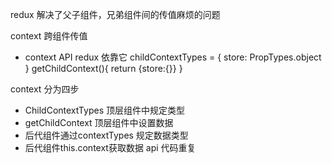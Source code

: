 redux 解决了父子组件，兄弟组件间的传值麻烦的问题

context 跨组件传值
- context API redux 依靠它
  childContextTypes = {
    store: PropTypes.object
  }
  getChildContext(){
    return {store:{}}
  }

context 分为四步
- ChildContextTypes 顶层组件中规定类型
- getChildContext 顶层组件中设置数据
- 后代组件通过contextTypes 规定数据类型
- 后代组件this.context获取数据
api 代码重复